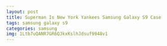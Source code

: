 ```yaml
---
layout: post
title: Superman Is New York Yankees Samsung Galaxy S9 Case
tags: samsung galaxy s9
categories: samsung
img: 1Ltb7uQANR7GR6QJkxKslhJdsuf9948v1
---
```

